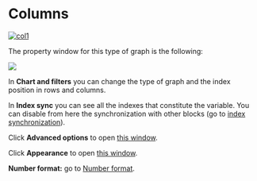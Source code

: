 # Columns



[![col1](http://www.cubeplat.com:8081/wiki/wp-content/uploads/2016/04/col1.png)](http://www.cubeplat.com:8081/wiki/wp-content/uploads/2016/04/col1.png)

The property window for this type of graph is the following:

[![](http://www.cubeplat.com:8081/wiki/wp-content/uploads/2016/07/col2.png)](http://www.cubeplat.com:8081/wiki/wp-content/uploads/2016/07/col2.png)

In **Chart and filters**  you can change the type of graph and the index position in rows and columns.

In **Index sync** you can see all the indexes that constitute the variable. You can disable from here the synchronization with other blocks (go to [index synchronization](http://www.cubeplat.com:8081/wiki/en/knowledge-base/index-and-drilldown-drillup-synchronixation/)).

Click **Advanced options**  to open  [this window](http://www.cubeplat.com:8081/wiki/en/knowledge-base/properties-window/#Advanced_Options).

Click  **Appearance**  to open  [this window](http://www.cubeplat.com:8081/wiki/en/knowledge-base/properties-window/#Appearance).

**Number format:** go to [Number format](http://www.cubeplat.com:8081/wiki/en/knowledge-base/number-format-2/).
<!--stackedit_data:
eyJoaXN0b3J5IjpbMTA5OTMwMzc0Ml19
-->